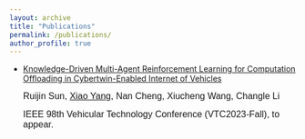 ```yaml
---
layout: archive
title: "Publications"
permalink: /publications/
author_profile: true
---
```


- [Knowledge-Driven Multi-Agent Reinforcement Learning for Computation Offloading in Cybertwin-Enabled Internet of Vehicles](https://arxiv.org/pdf/2308.02603.pdf)
  
   <font face="Arial" size=3>Ruijin Sun, <u>Xiao Yang</u>, Nan Cheng, Xiucheng Wang, Changle Li</font>

   <font face="Arial" size=3>IEEE 98th Vehicular Technology Conference (VTC2023-Fall), to appear.</font>

